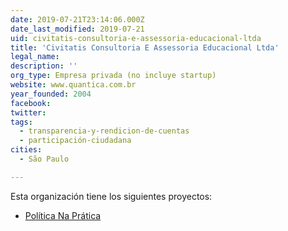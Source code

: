 ```yaml
---
date: 2019-07-21T23:14:06.000Z
date_last_modified: 2019-07-21
uid: civitatis-consultoria-e-assessoria-educacional-ltda
title: 'Civitatis Consultoria E Assessoria Educacional Ltda'
legal_name: 
description: ''
org_type: Empresa privada (no incluye startup)
website: www.quantica.com.br
year_founded: 2004
facebook: 
twitter: 
tags:
  - transparencia-y-rendicion-de-cuentas
  - participación-ciudadana
cities: 
  - São Paulo

---
```


Esta organización tiene los siguientes proyectos:

- [Política Na Prática](/proyectos/politica-na-pratica)
